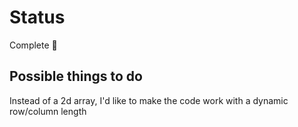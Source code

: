 # Status
Complete 🥳

## Possible things to do
Instead of a 2d array, I'd like to make the code work with a dynamic row/column length